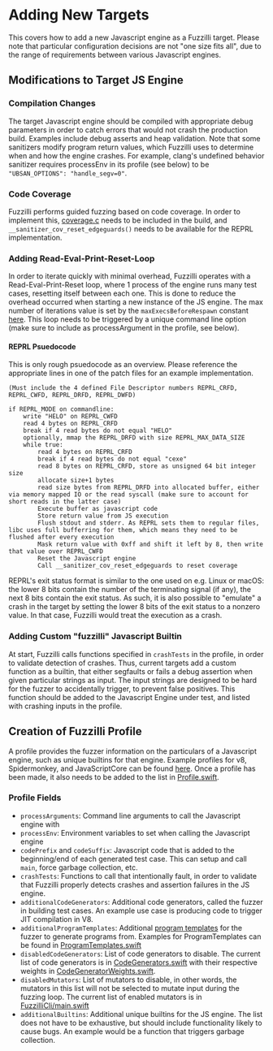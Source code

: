 # Adding New Targets

This covers how to add a new Javascript engine as a Fuzzilli target.
Please note that particular configuration decisions are not "one size fits all", due to the range of requirements between various Javascript engines.

## Modifications to Target JS Engine

### Compilation Changes
The target Javascript engine should be compiled with appropriate debug parameters in order to catch errors that would not crash the production build.
Examples include debug asserts and heap validation.
Note that some sanitizers modify program return values, which Fuzzilli uses to determine when and how the engine crashes.
For example, clang's undefined behavior sanitizer requires processEnv in its profile (see below) to be `"UBSAN_OPTIONS": "handle_segv=0"`.

### Code Coverage
Fuzzilli performs guided fuzzing based on code coverage.
In order to implement this, [coverage.c](./coverage.c) needs to be included in the build, and `__sanitizer_cov_reset_edgeguards()` needs to be available for the REPRL implementation. 

### Adding Read-Eval-Print-Reset-Loop
In order to iterate quickly with minimal overhead, Fuzzilli operates with a Read-Eval-Print-Reset loop, where 1 process of the engine runs many test cases, resetting itself between each one.
This is done to reduce the overhead occurred when starting a new instance of the JS engine. 
The max number of iterations value is set by the `maxExecsBeforeRespawn` constant [here](../Sources/Fuzzilli/Execution/REPRL.swift).
This loop needs to be triggered by a unique command line option (make sure to include as processArgument in the profile, see below).

#### REPRL Psuedocode
This is only rough psuedocode as an overview. Please reference the appropriate lines in one of the patch files for an example implementation.

```
(Must include the 4 defined File Descriptor numbers REPRL_CRFD, REPRL_CWFD, REPRL_DRFD, REPRL_DWFD)

if REPRL_MODE on commandline:
    write "HELO" on REPRL_CWFD
    read 4 bytes on REPRL_CRFD
    break if 4 read bytes do not equal "HELO"
    optionally, mmap the REPRL_DRFD with size REPRL_MAX_DATA_SIZE
    while true:
        read 4 bytes on REPRL_CRFD
        break if 4 read bytes do not equal "cexe"
        read 8 bytes on REPRL_CRFD, store as unsigned 64 bit integer size
        allocate size+1 bytes
        read size bytes from REPRL_DRFD into allocated buffer, either via memory mapped IO or the read syscall (make sure to account for short reads in the latter case)
        Execute buffer as javascript code
        Store return value from JS execution
        Flush stdout and stderr. As REPRL sets them to regular files, libc uses full bufferring for them, which means they need to be flushed after every execution
        Mask return value with 0xff and shift it left by 8, then write that value over REPRL_CWFD
        Reset the Javascript engine
        Call __sanitizer_cov_reset_edgeguards to reset coverage
```

REPRL's exit status format is similar to the one used on e.g. Linux or macOS: the lower 8 bits contain the number of the terminating signal (if any), the next 8 bits contain the exit status.
As such, it is also possible to "emulate" a crash in the target by setting the lower 8 bits of the exit status to a nonzero value. In that case, Fuzzilli would treat the execution as a crash.

### Adding Custom "fuzzilli" Javascript Builtin
At start, Fuzzilli calls functions specified in `crashTests` in the profile, in order to validate detection of crashes.
Thus, current targets add a custom function as a builtin, that either segfaults or fails a debug assertion when given particular strings as input.
The input strings are designed to be hard for the fuzzer to accidentally trigger, to prevent false positives.
This function should be added to the Javascript Engine under test, and listed with crashing inputs in the profile.

## Creation of Fuzzilli Profile

A profile provides the fuzzer information on the particulars of a Javascript engine, such as unique builtins for that engine.
Example profiles for v8, Spidermonkey, and JavaScriptCore can be found [here](../Sources/FuzzilliCli/Profiles).
Once a profile has been made, it also needs to be added to the list in [Profile.swift](../Sources/FuzzilliCli/Profiles/Profile.swift).

### Profile Fields

- `processArguments`: Command line arguments to call the Javascript engine with
- `processEnv`: Environment variables to set when calling the Javascript engine
- `codePrefix` and `codeSuffix`: Javascript code that is added to the beginning/end of each generated test case. This can setup and call `main`, force garbage collection, etc. 
- `crashTests`: Functions to call that intentionally fault, in order to validate that Fuzzilli properly detects crashes and assertion failures in the JS engine.
- `additionalCodeGenerators`: Additional code generators, called the fuzzer in building test cases. An example use case is producing code to trigger JIT compilation in V8.
- `additionalProgramTemplates`: Additional [program templates](../Docs/HowFuzzilliWorks.md#program-templates) for the fuzzer to generate programs from. Examples for ProgramTemplates can be found in [ProgramTemplates.swift](../Sources/Fuzzilli/CodeGen/ProgramTemplates.swift)
- `disabledCodeGenerators`: List of code generators to disable. The current list of code generators is in [CodeGenerators.swift](../Sources/Fuzzilli/CodeGen/CodeGenerators.swift) with their respective weights in [CodeGeneratorWeights.swift](../Sources/Fuzzilli/CodeGen/CodeGeneratorsWeights.swift).
- `disabledMutators`: List of mutators to disable, in other words, the mutators in this list will not be selected to mutate input during the fuzzing loop. The current list of enabled mutators is in [FuzzilliCli/main.swift](../Sources/FuzzilliCli/main.swift)
- `additionalBuiltins`: Additional unique builtins for the JS engine. The list does not have to be exhaustive, but should include functionality likely to cause bugs. An example would be a function that triggers garbage collection. 